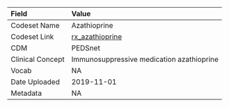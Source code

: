 |Field            |Value                                     |
|:----------------|:-----------------------------------------|
|Codeset Name     |Azathioprine                              |
|Codeset Link     |[rx_azathioprine](https://github.com/PEDSnet/Variable-Dictionary/blob/main/drug/rx_azathioprine.csv)|
|CDM              |PEDSnet                                   |
|Clinical Concept |Immunosuppressive medication azathioprine |
|Vocab            |NA                                        |
|Date Uploaded    |2019-11-01                                |
|Metadata         |NA                                        |
